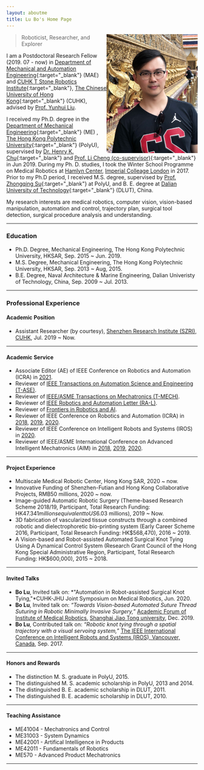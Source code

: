 ```yaml
---
layout: aboutme
title: Lu Bo's Home Page
---
```


<p class="full-width no-margin"><img src="/public/image/profile-lubo-2018.jpg" alt="lubo" style="width:15rem;height:19.6rem;" align="right"/></p>

<blockquote class="full-width"><p>Roboticist, Researcher, and Explorer</p></blockquote>

I am a Postdoctoral Research Fellow (2019. 07 - now) in [Department of Mechanical and Automation Engineering](http://www.mae.cuhk.edu.hk/){:target="_blank"} (MAE) and [CUHK T Stone Robotics Institute](http://www.cuhk.edu.hk/ri){:target="_blank"}, [The Chinese University of Hong Kong](http://www.cuhk.edu.hk){:target="_blank"} (CUHK), advised by [Prof. Yunhui Liu](https://www4.mae.cuhk.edu.hk/peoples/liu-yun-hui/).

I received my Ph.D. degree in the [Department of Mechanical Engineering](https://www.polyu.edu.hk/me/){:target="_blank"} (ME) , [The Hong Kong Polytechnic University](https://www.polyu.edu.hk/en/){:target="_blank"} (PolyU), supervised by [Dr. Henry K. Chu](https://www.polyu.edu.hk/me/people/academic-teaching-staff/chu-kar-hang-henry-dr/){:target="_blank"} and [Prof. Li Cheng (co-supervisor)](https://www.polyu.edu.hk/me/people/academic-teaching-staff/cheng-li-prof/){:target="_blank"} in Jun 2019.
During my Ph. D. studies, I took the Winter School Programme on Medical Robotics at [Hamlyn Center](https://www.imperial.ac.uk/hamlyn-centre/), [Imperial Colleage London](https://www.imperial.ac.uk/) in 2017.
Prior to my Ph.D period, I received M.S. degree, supervised by [Prof. Zhongqing Su](https://www.polyu.edu.hk/me/people/academic-teaching-staff/su-zhong-qing-prof/){:target="_blank"} at PolyU, and B. E. degree at [Dalian University of Technology](https://en.dlut.edu.cn/){:target="_blank"} (DLUT), China.

My research interests are medical robotics, computer vision, vision-based manipulation, automation and control, trajectory plan, surgical tool detection, surgical procedure analysis and understanding.

<!--You can find the detailed information about me in my {% if site.cv_chn %}curriculum vita ([ENG](../zrwang.resume/cv.pdf){:target="_blank"}, [CHN](../zrwang.resume.zh/cv.pdf){:target="_blank"}),{% else %}[Curriculum Vita](../zrwang.resume/cv.pdf){:target="_blank"}{% endif %} and some technique blog posts in this [LINK](../blog/){:target="_blank"}. -->

-------------------------------------------------
### Education
* Ph.D. Degree, Mechanical Engineering, The Hong Kong Polytechnic University, HKSAR, Sep. 2015 ~ Jun. 2019.
* M.S. Degree, Mechanical Engineering, The Hong Kong Polytechnic University, HKSAR, Sep. 2013 ~ Aug, 2015.
* B.E. Degree, Naval Architecture & Marine Engineering, Dalian Univeristy of Technology, China, Sep. 2009 ~ Jul. 2013.

-------------------------------------------------
### Professional Experience
#### Academic Position
* Assistant Researcher (by courtesy),  [Shenzhen Research Institute (SZRI), CUHK](https://www.cuhkri.org.cn/), Jul. 2019 ~ Now. 

-------------------------------------------------
#### Academic Service
* Associate Editor (AE) of IEEE Conference on Robotics and Automation (ICRA) in [2021](http://www.icra2021.org/).
* Reviewer of [IEEE Transactions on Automation Science and Engineering (T-ASE)](https://ieeexplore.ieee.org/xpl/RecentIssue.jsp?punumber=8856).
* Reviewer of [IEEE/ASME Transactions on Mechatronics (T-MECH)](https://ieeexplore.ieee.org/xpl/RecentIssue.jsp?punumber=3516).
* Reviewer of [IEEE Robotics and Automation Letter (RA-L)](https://ieeexplore.ieee.org/xpl/RecentIssue.jsp?punumber=7083369).
* Reviewer of [Frontiers in Robotics and AI](https://www.frontiersin.org/journals/robotics-and-ai).
* Reviewer of IEEE Conference on Robotics and Automation (ICRA) in [2018](https://ewh.ieee.org/soc/ras/conf/fullysponsored/icra/2018/ICRA2018/icra2018.org/index.html), [2019](https://www.icra2019.org/), [2020](https://www.icra2020.org/).
* Reviewer of IEEE Conference on Intelligent Robots and Systems (IROS) in [2020](https://www.iros2020.org/).
* Reviewer of IEEE/ASME International Conference on Advanced Intelligent Mechatronics (AIM) in [2018](http://aim2018.org/), [2019](https://aim2019.org/), [2020](http://aim2020.org/).

-------------------------------------------------
#### Project Experience
* Multiscale Medical Robotic Center, Hong Kong SAR, 2020 ~ now.
* Innovative Funding of Shenzhen-Futian and Hong Kong Collaborative Projects, RMB50 millions, 2020 ~ now. 
* Image-guided Automatic Robotic Surgery (Theme-based Research Scheme 2018/19, Participant, Total Research Funding: HK$47.341 millions equivalent to US$6.03 millions), 2019 ~ Now.
* 3D fabrication of vascularized tissue constructs through a combined robotic and dielectrophoretic bio-printing system (Early Career Scheme 2016, Participant, Total Research Funding: HK$568,470), 2016 ~ 2019.
* A Vision-based and Robot-assisted Automated Surgical Knot Tying Using A Dynamical Control System (Research Grant Council of the Hong Kong Special Administrative Region, Participant, Total Research Funding: HK$600,000), 2015 ~ 2018.

-------------------------------------------------
#### Invited Talks
* **Bo Lu**, Invited talk on: *"Automation in Robot-assisted Surgical Knot Tying,"*CUHK-JHU Joint Symposium on Medical Robotics, Jun. 2020.
* **Bo Lu**, Invited talk on: *“Towards Vision-based Automated Suture Thread Suturing in Robotic Minimally Invasive Surgery,”* [Academic Forum of Institute of Medical Robotics](http://imr.sjtu.edu.cn/en/Committee2019.html), [Shanghai Jiao Tong university](http://en.sjtu.edu.cn/), Dec. 2019.
* **Bo Lu**, Contributed talk on: *“Robotic knot tying through a spatial trajectory with a visual servoing system,”* [The IEEE International Conference on Intelligent Robots and Systems (IROS), Vancouver, Canada](https://www.iros2017.org/), Sep. 2017.

<!--#### Examinership
* MPhil. Thesis Defense entitled "Development of Portable and Convenient to Use Cable Robot System" in July 2019
* MPhil. Thesis Defense entitled "Ray-based Interference Free Workspace Analysis and Path Planning for Cable-Driven Robots" in January 2019
* Ph.D. Thesis Defense entitled "Proprioception-Aided Visual State Estimation for Mobile Robots" in April 2019
-->

-------------------------------------------------
#### Honors and Rewards
* The distinction M. S. graduate in PolyU, 2015.
* The distinguished M. S. academic scholarship in PolyU, 2013 and 2014.
* The distinguished B. E. academic scholarship in DLUT, 2011.
* The distinguished B. E. academic scholarship in DLUT, 2010.

-------------------------------------------------
#### Teaching Assistance
* ME41004 - Mechatronics and Control  
* ME31003 - System Dynamics  
* ME42001 - Artifical Intelligence in Products  
* ME42011 - Fundamentals of Robotics  
* ME570 - Advanced Product Mechatronics  




<!--
* ENGG5402 Advanced Robotics (Spring 2015)
* ENGG1100 Introduction to Engineering Design (Fall 2014)
* MAEG1010 Introduction to Robot Design (Spring 2014)
* ENGG1100 Introduction to Engineering Design (Fall 2013)
-->
<!-- #### Research Assistance
* Vision-based Calibration of Robot-Assisted MIS System (GRF-15)
* Development of a Robotic System for Nasal Surgery (ITF-14)
* Assistive Surgical Robots (CRF-13)
* A Robotic Assistant for Manipulating Uterus in Hysterectomy (ITF-12)
-->

-------------------------------------------------
<script type="text/javascript" src="//rf.revolvermaps.com/0/0/4.js?i=5c9ju2w51is&amp;m=8&amp;h=200&amp;c=ff0000&amp;r=25" async="async"></script>